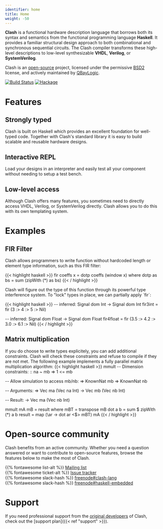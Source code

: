 ```yaml
---
identifier: home
title: Home
weight: -50
---
```


**Clash** is a functional hardware description language that borrows both its syntax and semantics from the functional programming language **Haskell**. It provides a familiar structural design approach to both combinational and synchronous sequential circuits. The Clash compiler transforms these high-level descriptions to low-level synthesizable **VHDL**, **Verilog**, or **SystemVerilog**.

Clash is an [open-source](https://github.com/clash-lang/clash-compiler) project, licensed under the permissive [BSD2](https://github.com/clash-lang/clash-compiler/LICENSE) license, and actively maintained by [QBayLogic](https://qbaylogic.com/).

[![Build Status](https://travis-ci.org/clash-lang/clash-compiler.svg?branch=master)](https://travis-ci.org/clash-lang/clash-compiler)
[![Hackage](https://img.shields.io/hackage/v/clash-ghc.svg)](https://hackage.haskell.org/package/clash-ghc)

# Features
<div class="cards250">
    <div class="card">
        <h2>Strongly typed</h2>
        <p>Clash is built on Haskell which provides an excellent foundation for well-typed code. Together with Clash's standard library it is easy to build scalable and reusable hardware designs.</p>
    </div>
    <div class="card">
        <h2>Interactive REPL</h2>
        <p>Load your designs in an interpreter and easily test all your component without needing to setup a test bench.</p>
    </div>
    <div class="card">
        <h2>Low-level access</h2>
        <p>Although Clash offers many features, you sometimes need to directly access VHDL, Verilog, or SystemVerilog directly. Clash allows you to do this with its own templating system.</p>
    </div>
</div>

# Examples
<div class="cards350">
    <div class="card">
        <h2>FIR Filter</h2>
        <p>Clash allows programmers to write function without hardcoded length or element type information, such as this FIR filter:</p>
        <p>
{{< highlight haskell >}}
fir coeffs x = dotp coeffs (window x)
  where
    dotp as bs = sum (zipWith (*) as bs)
{{< / highlight >}}
        </p>
        <p>Clash will figure out the type of this function through its powerful type interference system. To "lock" types in place, we can partially apply `fir`: </p>
        <p>
{{< highlight haskell >}}
-- inferred: Signal dom Int -> Signal dom Int
fir3int = fir (3 :> 4 :> 5 :> Nil)

-- inferred: Signal dom Float -> Signal dom Float
fir4float = fir (3.5 :> 4.2 :> 3.0 :> 6.1 :> Nil)
{{< / highlight >}}
        </p>
    </div>
    <div class="card">
        <h2>Matrix multiplication</h2>
        <p> If you do choose to write types explicitely, you can add additional constraints. Clash will check these constraints and refuse to compile if they are not met. The following example implements a fully parallel matrix multiplication algorithm:
{{< highlight haskell >}}
mmult
  -- Dimension constraints:
  :: na ~ mb
  => 1 <= mb
  
  -- Allow simulation to access mb/nb:
  => KnownNat mb
  => KnownNat nb
  
  -- Arguments:
  => Vec ma (Vec na Int)
  -> Vec mb (Vec nb Int)
  
  -- Result:
  -> Vec ma (Vec nb Int)

mmult mA mB = result
  where
    mBT      = transpose mB
    dot a b  = sum $ zipWith (*) a b
    result   = map (\ar -> dot ar <$> mBT) mA
{{< / highlight >}}
        </p>
    </div>

</div>

# Open-source community
Clash benefits from an active community.
Whether you need a question answered or want to contribute to open-source features, browse the features below to make the most of Clash.

{{% fontawesome list-alt %}} [Mailing list](http://groups.google.com/group/clash-language)</br>
{{% fontawesome ticket-alt %}} [Issue tracker](https://github.com/clash-lang/clash-compiler/issues)</br>
{{% fontawesome slack-hash %}} [freenode#clash-lang](irc://chat.freenode.net/clash-lang)</br>
{{% fontawesome slack-hash %}} [freenode#haskell-embedded](irc://chat.freenode.net/haskell-embedded)

# Support
If you need professional support from the [original developers](https://qbaylogic.com) of Clash, check out the [support plan]({{< ref "support" >}}).

<style>
.post__title{ display:none; }
</style>
